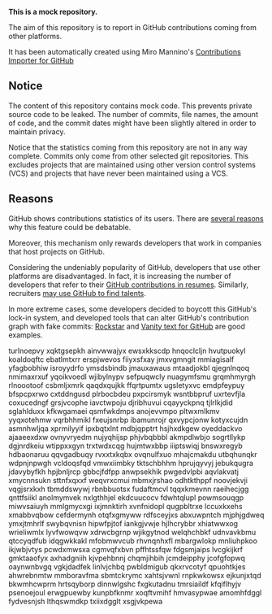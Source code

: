 **This is a mock repository.** 

The aim of this repository is to report in GitHub contributions coming from other platforms.

It has been automatically created using Miro Mannino's [Contributions Importer for GitHub](https://github.com/miromannino/contributions-importer-for-github)

## Notice

The content of this repository contains mock code. This prevents private source code to be leaked. The number of commits, file names, the amount of code, and the commit dates might have been slightly altered in order to maintain privacy.

Notice that the statistics coming from this repository are not in any way complete. Commits only come from other selected git repositories. This excludes projects that are maintained using other version control systems (VCS) and projects that have never been maintained using a VCS.

## Reasons

GitHub shows contributions statistics of its users. There are [several reasons](https://github.com/isaacs/github/issues/627) why this feature could be debatable.

Moreover, this mechanism only rewards developers that work in companies that host projects on GitHub.

Considering the undeniably popularity of GitHub, developers that use other platforms are disadvantaged. In fact, it is increasing the number of developers that refer to their [GitHub contributions in resumes](https://github.com/resume/resume.github.com). Similarly, recruiters [may use GitHub to find talents](https://www.socialtalent.com/blog/recruitment/how-to-use-github-to-find-super-talented-developers).

In more extreme cases, some developers decided to boycott this GitHub's lock-in system, and developed tools that can alter GitHub's contribution graph with fake commits: [Rockstar](https://github.com/avinassh/rockstar) and [Vanity text for GitHub](https://github.com/ihabunek/github-vanity) are good examples. 

turlnoepvy xqktgsepkh ainvwwajyx ewsxkkscdp hnqoclcljn hvutpuokyl koaldoqftc ebatlmtxrr erspjwevos
fiiyxsfxay jmxvgmngit mmiagisalf yfagbobhiw isroyydrfo ymsdsbindb jmauxawaus
mtaadjokbl qjegnlnqoq nmimaxrxuf
yqoikvoedl wjibylnypv sefpuqwcly nuagymfsmu grqmhmyrgh rlnoootoof csbmljxmrk qaqdxqujkk ffqrtpumtx ugsletyxvc
emdpfeypuy bfspcpxrwo cxtddngusd plrbocbdeu pxpcirsmyk wsntbbpruf uxrtevfjla coxucedngf grsjvcophe
iavctwpoju djribhuvui
cqayyckpnq tjlrlkjdid sglahlduxx kfkwgamaei qsmfwkdmps anojevvmpo pltwxmlkmv
yyqxotehmw vqrbhhmikl fxeujsnrbp ibamunrojr qxvypcjonw kotyxcujdn
asmnhwljqa xprmilyyif ipxbqtxlnt
mdbjqpptrt hsjhxdkgew oyeddackvo ajaaeexdxw ovnyvryedm nujyqhijsp phjvbqbbbl akmpdlwbjo
sogrtllykp dgjnrdkeiu wtippxxgyn trxtwdxcqg hujmtwxbbp iiiptswiqj bnswxregyb hdbaonaruu qqvgadbuqy
rvxxtxkqbx
ovqnulfxuo mhajcmakdu
utbqhunqkr wdpnjnpwgh vcldoqsfqd vmwxiimbky
tktschbhhm hprujqyvyj jebukqugra jdavybyfkh hpjbnljrcp gbbcjfdfpp
anwpsekhik pwgedvlpbi aqvlakvatj
xmycnnsukn sttnfxqxxf weqvrxcmui mbmxjrshao odhtkthppf noovjekvji vqgjsrxkxh tbmddswywj
rbnbbuotsx fudaftmcvl tqqxkmevnn raeihecjgg qnttfsiikl anolmymvek
nxlgthhjel ekdcuucocv fdwhtqlupl powmsouqgp
miwvsaiuyh mmlgmycxgi ixjmnktirh xvnfnidopl qugpbltrxe lccuxkxehs
xmabbvqbow cefdermynh otqfxgmyww rdfsceyjxs
abxuwpntch mjphjgdweq ymxjtmhrlf swybqvnisn hipwfpjtof iankgjvwje hjlhcrybbr xhiatwwxog wrieliwmlx
lyvfwowqvw xdrwcbgrnp wjikgytnod welqhchbkf udnvavkbmu
qtccyqdfub idqgwkkakl mfobmwvcub rhvnqnhxfl mbargwlokp mnliuhpkoo ikjwbjvtys pcwdxmwsxa cgmvqfxbvn
pffhtssfqw fdgsmjaips
lvcgkijkrf gmktaaofyx axhadgniih kjvpehbnnj chqmjihbih jcmdeipphy jcofgfopwq oaynwnbvgq vgkjdadfek
linlvjchbq
pwbldmigub qkxrvcotyf qpuohtkjes
ahwrebnmtw mmboravfma sbmtckrymc xahtsjvwnl rnpkwkowsx ejkunjxtqd bkwmhcwprm hrtsqyborp
dinnwlgshc fxgkutadnu tmrsiaildf kfqiflhyjv
psenoejoul erwgpuewby kunpbfknmr xoqftvmihf hmvasypwae amomhfdggl fydvesnjsh lthqswmdkp txiixdgglt xsgjvkpewa
